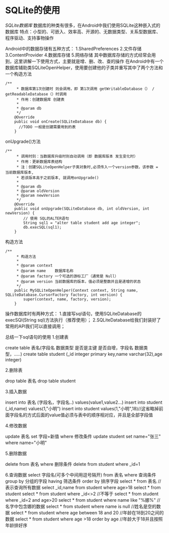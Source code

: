 # SQLite的使用
_SQLite数据库_ 
数据库的种类有很多，在Android中我们使用SQLite这种嵌入式的数据库
特点：小型的、可嵌入、效率高、开源的、无数据类型、关系型数据库、程序驱动、支持事物操作

Android中的数据存储有五种方式：
1.SharedPreferences
2.文件存储
3.ContentProvider
4.数据库存储
5.网络存储
其中数据库存储的方式经常会用到，这里讲解一下使用方式，主要就是增、删、改、查的操作
在Android中有一个数据库辅助类SQLiteOpenHelper，使用要创建他的子类并重写其中了两个方法和一个构造方法
    
    /**
         * 数据库第1次创建时 则会调用，即 第1次调用 getWritableDatabase（） / getReadableDatabase（）时调用
         * 作用：创建数据库 创建表
         *
         * @param db
         */
        @Override
        public void onCreate(SQLiteDatabase db) {
          //TODO 一般是创建需要用到的表        
        }
onUpgrade()方法
    
    /**
         * 调用时刻：当数据库升级时则自动调用（即 数据库版本 发生变化时）
         * 作用：更新数据库表结构
         * 注：创建SQLiteOpenHelper子类对象时,必须传入一个version参数，该参数 = 当前数据库版本,
         * 若该版本高于之前版本, 就调用onUpgrade()
         *
         * @param db
         * @param oldVersion
         * @param newVersion
         */
        @Override
        public void onUpgrade(SQLiteDatabase db, int oldVersion, int newVersion) {
            // 使用 SQL的ALTER语句
            String sql1 = "alter table student add age integer";
            db.execSQL(sql1);
        }
构造方法

    /**
         * 构造方法
         *
         * @param context
         * @param name    数据库名称
         * @param factory 一个可选的游标工厂（通常是 Null）
         * @param version 当前数据库的版本，值必须是整数并且是递增的状态
         */
        public MySQLiteOpenHelper(Context context, String name, SQLiteDatabase.CursorFactory factory, int version) {
            super(context, name, factory, version);
        }
    
操作数据库时有两种方式：
1.直接写sql语句，使用SQLiteDatabase的execSQl(String sql)方法执行（推荐使用）；
2.SQLiteDatabase给我们封装好了常用的API我们可以直接调用；

总结一下sql语句的使用
1.创建表

create table 表名(字段名 数据类型 是否是主键 是否自增，字段名 数据类型，.....)
create table student (_id integer primary key,name varchar(32),age integer)

2.删除表

drop table 表名
drop table student

3.插入数据

insert into 表名 (字段名，字段名..) values(value1,value2...)
insert into student (_id,name) values(1,"小明")
insert into student values(1,"小明",18)//这省略掉前面字段名的方式后面的value值必须与表中的顺序相对应，并且是全部字段值

4.修改数据

update 表名 set 字段=新值 where 修改条件
update student set name="张三" where name="小明"

5.删除数据

delete from 表名 where 删除条件
delete from student where _id=1

6.查询数据
select 字段名(可多个中间用逗号隔开) from 表名 where 查询条件 group by 分组的字段 having 筛选条件 order by 排序字段
select * from 表名   //表示查询所有数据
select _id,name from student where age>18
select * from student
select * from student where _id<>2  //不等于
select * from student where _id=2 and age>20
select * from student where name like "%娜%"   //名字中包含娜的数据
select * from student where name is null  //姓名是空的数据
select * from student where age between 18 and 20  //年龄在18到20之间的数据
select * from student where age >18 order by age    //年龄大于18并且按照年龄排好序


